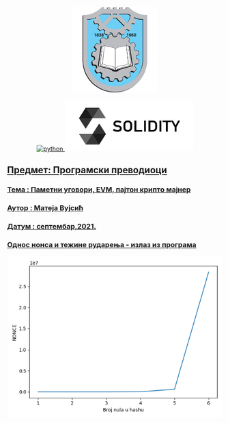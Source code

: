<p align="center"> <a href="http://mfkg.rs/sr/" target="_blank"> <img src="https://github.com/mVujsic/mv-crypto-2021/blob/master/img/unnamed.png" alt="arduino" width="200" height="200"/></p>
<p align="center"><img src="https://github.com/mVujsic/devicon/blob/master/icons/python/python-original.svg" alt="python" width="80" height="80"/><a href="https://www.raspberrypi.org/" target="_blank"><a href="https://github.com/mVujsic/mv-bcrypto-2021/blob/master/img/solidity-nedir.png" target="_blank"> <img src="https://github.com/mVujsic/mv-bcrypto-2021/blob/master/img/solidity-nedir.png" alt="crypto" width="300" height="120"/><a href="" target="_blank"></p>
 
## Предмет: Програмски преводиоци
### **Тема** : Паметни уговори, EVM, пајтон крипто мајнер
### **Аутор** : Матеја Вујсић
### **Датум** : септембар,2021.
### Однос нонса и тежине рударења - излаз из програма
<p align="center"> <a href="http://mfkg.rs/sr/" target="_blank"> <img src="https://github.com/mVujsic/mv-bcrypto-2021/blob/master/img/output.png" alt="plot"/></p>
